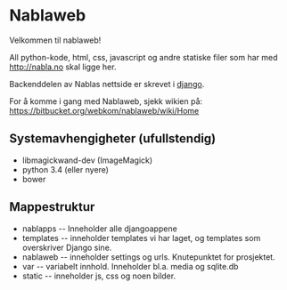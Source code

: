 # Nablaweb #

Velkommen til nablaweb!

All python-kode, html, css, javascript og andre statiske filer som har med http://nabla.no skal ligge her.

Backenddelen av Nablas nettside er skrevet i [django](http://djangoproject.org).

For å komme i gang med Nablaweb, sjekk wikien på: https://bitbucket.org/webkom/nablaweb/wiki/Home

## Systemavhengigheter (ufullstendig)

* libmagickwand-dev (ImageMagick)
* python 3.4 (eller nyere)
* bower

## Mappestruktur ##
- nablapps -- Inneholder alle djangoappene
- templates -- inneholder templates vi har laget, og templates som overskriver
             Django sine.
- nablaweb -- inneholder settings og urls. Knutepunktet for prosjektet.
- var -- variabelt innhold. Inneholder bl.a. media og sqlite.db
- static -- inneholder js, css og noen bilder. 